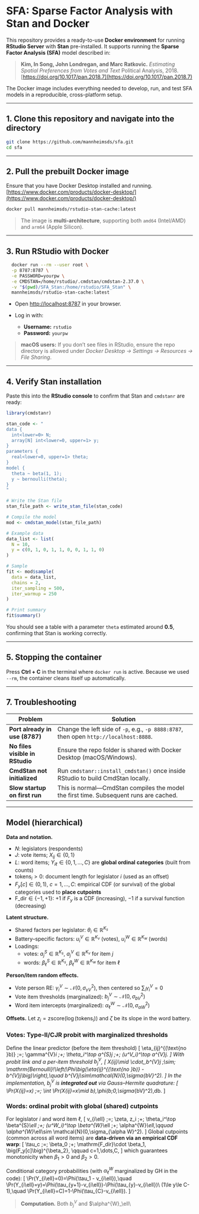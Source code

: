 # SFA: Sparse Factor Analysis with Stan and Docker

This repository provides a ready-to-use **Docker environment** for running **RStudio Server** with **Stan** pre-installed.
It supports running the **Sparse Factor Analysis (SFA)** model described in:

> **Kim, In Song, John Londregan, and Marc Ratkovic.**
> *Estimating Spatial Preferences from Votes and Text*
> Political Analysis, 2018. [https://doi.org/10.1017/pan.2018.7](https://doi.org/10.1017/pan.2018.7)

The Docker image includes everything needed to develop, run, and test SFA models in a reproducible, cross-platform setup.

---

## 1. Clone this repository and navigate into the directory

```bash
git clone https://github.com/mannheimsds/sfa.git
cd sfa
```


---

## 2. Pull the prebuilt Docker image

Ensure that you have Docker Desktop installed and running. [https://www.docker.com/products/docker-desktop/](https://www.docker.com/products/docker-desktop/)

```bash
docker pull mannheimsds/rstudio-stan-cache:latest
```

> The image is **multi-architecture**, supporting both `amd64` (Intel/AMD) and `arm64` (Apple Silicon).

---

## 3. Run RStudio with Docker

```bash
  docker run --rm --user root \
  -p 8787:8787 \
  -e PASSWORD=yourpw \
  -e CMDSTAN=/home/rstudio/.cmdstan/cmdstan-2.37.0 \
  -v "$(pwd)/SFA_Stan:/home/rstudio/SFA_Stan" \
  mannheimsds/rstudio-stan-cache:latest
```

* Open [http://localhost:8787](http://localhost:8787) in your browser.
* Log in with:

  * **Username:** `rstudio`
  * **Password:** `yourpw`

> **macOS users:** If you don’t see files in RStudio, ensure the repo directory is allowed under
> *Docker Desktop → Settings → Resources → File Sharing*.

---

## 4. Verify Stan installation

Paste this into the **RStudio console** to confirm that Stan and `cmdstanr` are ready:

```r
library(cmdstanr)

stan_code <- "
data {
  int<lower=0> N;
  array[N] int<lower=0, upper=1> y;
}
parameters {
  real<lower=0, upper=1> theta;
}
model {
  theta ~ beta(1, 1);
  y ~ bernoulli(theta);
}
"

# Write the Stan file
stan_file_path <- write_stan_file(stan_code)

# Compile the model
mod <- cmdstan_model(stan_file_path)

# Example data
data_list <- list(
  N = 10,
  y = c(0, 1, 0, 1, 1, 0, 0, 1, 1, 0)
)

# Sample
fit <- mod$sample(
  data = data_list,
  chains = 2,
  iter_sampling = 500,
  iter_warmup = 250
)

# Print summary
fit$summary()
```

You should see a table with a parameter `theta` estimated around **0.5**, confirming that Stan is working correctly.

---

## 5. Stopping the container

Press **Ctrl + C** in the terminal where `docker run` is active.
Because we used `--rm`, the container cleans itself up automatically.

---

## 7. Troubleshooting

| Problem                         | Solution                                                                               |
| ------------------------------- | -------------------------------------------------------------------------------------- |
| **Port already in use (8787)**  | Change the left side of `-p`, e.g., `-p 8888:8787`, then open `http://localhost:8888`. |
| **No files visible in RStudio** | Ensure the repo folder is shared with Docker Desktop (macOS/Windows).                  |
| **CmdStan not initialized**     | Run `cmdstanr::install_cmdstan()` once inside RStudio to build CmdStan locally.        |
| **Slow startup on first run**   | This is normal—CmdStan compiles the model the first time. Subsequent runs are cached.  |

---

## Model (hierarchical)

**Data and notation.**  
- $N$: legislators (respondents)  
- $J$: vote items; $X_{ij}\in\{0,1\}$  
- $L$: word items; $Y_{i\ell}\in\{0,1,\dots,C\}$ are **global ordinal categories** (built from counts)  
- $\text{tokens}_i>0$: document length for legislator $i$ (used as an offset)  
- $F_y[c]\in(0,1)$, $c=1,\dots,C$: empirical CDF (or survival) of the global categories used to **place cutpoints**  
- $\mathrm{F\_dir}\in\{-1,+1\}$: $+1$ if $F_y$ is a CDF (increasing), $-1$ if a survival function (decreasing)

**Latent structure.**  
- Shared factors per legislator: $\theta_i\in\mathbb{R}^{K_s}$  
- Battery–specific factors: $u^{V}_i\in\mathbb{R}^{K_v}$ (votes), $u^{W}_i\in\mathbb{R}^{K_w}$ (words)  
- Loadings:  
  - votes: $a^{S}_j\in\mathbb{R}^{K_s}$, $a^{V}_j\in\mathbb{R}^{K_v}$ for item $j$  
  - words: $\beta^{S}_\ell\in\mathbb{R}^{K_s}$, $\beta^{W}_\ell\in\mathbb{R}^{K_w}$ for item $\ell$

**Person/item random effects.**  
- Vote person RE: $\gamma^{V}_i \sim \mathcal{N}(0,\sigma_{\gamma V}^2)$, then centered so $\sum_i \gamma^{V}_i=0$  
- Vote item thresholds (marginalized): $b^{V}_j \sim \mathcal{N}(0,\sigma_{bV}^2)$  
- Word item intercepts (marginalized): $\alpha^{W}_\ell \sim \mathcal{N}(0,\sigma_{\alpha W}^2)$

**Offsets.**  Let $z_i = \mathrm{zscore}\big(\log(\text{tokens}_i)\big)$ and $\zeta$ be its slope in the word battery.

### Votes: Type-II/CJR probit with marginalized thresholds
Define the linear predictor (before the item threshold)
\[
\eta_{ij}^{(\text{no }b)} \;=\; \gamma^{V}_i \;+\; \theta_i^\top a^{S}_j \;+\; (u^V_i)^\top a^{V}_j.
\]
With probit link and a per-item threshold $b^{V}_j$,
\[
X_{ij}\mid \cdot,\,b^{V}_j \;\sim\; \mathrm{Bernoulli}\!\left(\Phi\big(\eta_{ij}^{(\text{no }b)} - b^{V}_j\big)\right),\quad
b^{V}_j\sim\mathcal{N}(0,\sigma_{bV}^2).
\]
In the implementation, $b^{V}_j$ is **integrated out** via Gauss–Hermite quadrature:
\[
\Pr(X_{ij}=x) \;=\; \int \Pr(X_{ij}=x\mid b)\,\phi(b;0,\sigma_{bV}^2)\,db.
\]

### Words: ordinal probit with global (shared) cutpoints
For legislator $i$ and word item $\ell$,
\[
v_{i\ell} \;=\; \zeta\, z_i \;+\; \theta_i^\top \beta^{S}_\ell \;+\; (u^W_i)^\top \beta^{W}_\ell \;+\; \alpha^{W}_\ell,\qquad
\alpha^{W}_\ell\sim \mathcal{N}(0,\sigma_{\alpha W}^2).
\]
Global cutpoints (common across all word items) are **data-driven via an empirical CDF warp**:
\[
\tau_c \;=\; \beta_0 \;+\; \mathrm{F\_dir}\cdot \beta_1\, \big(F_y[c]\big)^{\beta_2},
\qquad c=1,\dots,C,
\]
which guarantees monotonicity when $\beta_1>0$ and $\beta_2>0$.

Conditional category probabilities (with $\alpha^{W}_\ell$ marginalized by GH in the code):
\[
\Pr(Y_{i\ell}=0)=\Phi(\tau_1 - v_{i\ell}),\quad
\Pr(Y_{i\ell}=y)=\Phi(\tau_{y+1}-v_{i\ell})-\Phi(\tau_{y}-v_{i\ell})\ (1\le y\le C-1),\quad
\Pr(Y_{i\ell}=C)=1-\Phi(\tau_{C}-v_{i\ell}).
\]

> **Computation.** Both $b^{V}_j$ and $\alpha^{W}_\ell\
